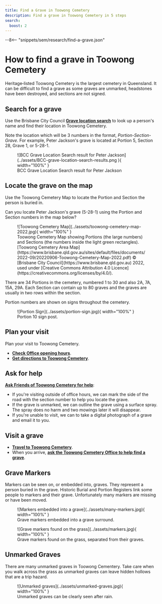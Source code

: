 ```yaml
---
title: Find a Grave in Toowong Cemetery
description: Find a grave in Toowong Cemetery in 5 steps
search:
  boost: 2
---
```


--8<-- "snippets/sem/research/find-a-grave.json"


# How to find a grave in Toowong Cemetery

Heritage‑listed Toowong Cemetery is the largest cemetery in Queensland. It can be difficult to find a grave as some graves are unmarked, headstones have been destroyed, and sections are not signed.

## Search for a grave

Use the Brisbane City Council **[Grave location search](https://www.brisbane.qld.gov.au/community-and-safety/community-support/cemeteries/grave-location-search)** to look up a person's name and find their location in Toowong Cemetery.

Note the location which will be 3 numbers in the format, *Portion*-*Section*-*Grave*. For example, Peter Jackson's grave is located at Portion 5, Section 28, Grave 1, or 5-28-1.

<figure markdown>
  ![BCC Grave Location Search result for Peter Jackson](../assets/BCC-grave-location-search-results.png
){ width="100%" }
  <figcaption markdown>BCC Grave Location Search result for Peter Jackson</figcaption>
</figure>


## Locate the grave on the map

Use the Toowong Cemetery Map to locate the Portion and Section the person is buried in.

Can you locate Peter Jackson's grave (5-28-1) using the Portion and Section numbers in the map below?

<figure markdown>
  ![Toowong Cemetery Map](../assets/toowong-cemetery-map-2022.jpg){ width="100%" }
  <figcaption markdown>Toowong Cemetery Map showing Portions (the large numbers) and Sections (the numbers inside the light green rectangles). [Toowong Cemetery Area Map](https://www.brisbane.qld.gov.au/sites/default/files/documents/2022-09/20220906-Toowong-Cemetery-Map-2022.pdf)  © [Brisbane City Council](https://www.brisbane.qld.gov.au) 2022, used under [Creative Commons Attribution 4.0 Licence](https://creativecommons.org/licenses/by/4.0/).</figcaption>
</figure>

There are 34 Portions in the cemetery, numbered 1 to 30 and also 2A, 7A, 15A, 29A. Each Section can contain up to 80 graves and the graves are usually in two rows within the section. 

Portion numbers are shown on signs throughout the cemetery.

<figure markdown>
  ![Portion Sign](../assets/portion-sign.jpg){ width="100%" }
  <figcaption markdown>Portion 10 sign post.</figcaption>
</figure>


## Plan your visit

Plan your visit to Toowong Cemetery.

  - **[Check Office opening hours](https://www.brisbane.qld.gov.au/community-and-safety/community-support/cemeteries/toowong-cemetery#officehours)**. 
  - **[Get directions to Toowong Cemetery](https://www.google.com.au/maps/dir//Toowong+Cemetery,+Frederick+St,+Toowong+QLD+4066/@-27.4772749,152.9818283,17z/data=!4m9!4m8!1m0!1m5!1m1!1s0x6b9150c2f0f2e23f:0xf02a35bd720a310!2m2!1d152.9839608!2d-27.4772714!3e0)**.

## Ask for help 

**[Ask Friends of Toowong Cemetery for help](../contact.md)**:

  - If you're visiting outside of office hours, we can mark the side of the road with the section number to help you locate the grave.
  - If the grave is unmarked, we can outline the grave using a surface spray. The spray does no harm and two mowings later it will disappear.
  - If you're unable to visit, we can to take a digital photograph of a grave and email it to you.

## Visit a grave

  - **[Travel to Toowong Cemetery](../../#visit-toowong-cemetery)**.
  - When you arrive, **[ask the Toowong Cemetery Office to help find a grave](https://www.brisbane.qld.gov.au/community-and-safety/community-support/cemeteries/toowong-cemetery#locatinggravesandashesmemorialsites)**.


## Grave Markers

Markers can be seen on, or embedded into, graves. They represent a person buried in the grave. Historic Burial and Portion Registers link some people to markers and their grave. Unfortunately many markers are missing or have been moved.

<figure markdown>
  ![Markers embedded into a grave](../assets/many-markers.jpg){ width="100%" }
  <figcaption>Grave markers embedded into a grave surround.</figcaption>
</figure>

<figure markdown>
  ![Grave markers found on the grass](../assets/markers.jpg){ width="100%" }
  <figcaption>Grave markers found on the grass, separated from their graves.</figcaption>
</figure>

<!-- seek permission to publish image

To map a marker to a grave, you need to look up old portion books. For example, Portion 1, Section 1, Grave 38 in the Portion Book page below, maps to Marker ZI 735, which is annotated with the name *"Gale"*. 

Searching for *"Gale"* in the Brisbane City Council **[Grave location search](https://www.brisbane.qld.gov.au/community-and-safety/community-support/cemeteries/grave-location-search)** you find, by looking at each entry for *"Gale"*, Ruby Mary Gale, who was buried in 1-1-38 on 24 November 1924. You'll also find Ada Florence Morgan buried in 1-1-38 on 11 November 1878 - perhaps this is the B 663 crossed out in the Portion Book. 

Only the surname is recorded in the Portion Book so you can't link a marker to a specific person, although you may be able to imply a link by the order the markers are recorded and the date of each person's death. 

![Sample Portion Book page](../assets/portion-ledger.png){ width="100%" }

*<small>Sample Portion Book page. © Brisbane City Council</small>*

-->

## Unmarked Graves

There are many unmarked graves in Toowong Cementery. Take care when you walk across the grass as unmarked graves can leave hidden hollows that are a trip hazard.

<figure markdown>
  ![Unmarked graves](../assets/unmarked-graves.jpg){ width="100%" }
  <figcaption markdown>Unmarked graves can be clearly seen after rain.</figcaption>
</figure>